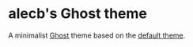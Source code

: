 # alecb's Ghost theme

A minimalist [Ghost](http://github.com/tryghost/ghost/) theme based on the
[default theme](https://github.com/TryGhost/Casper/).
